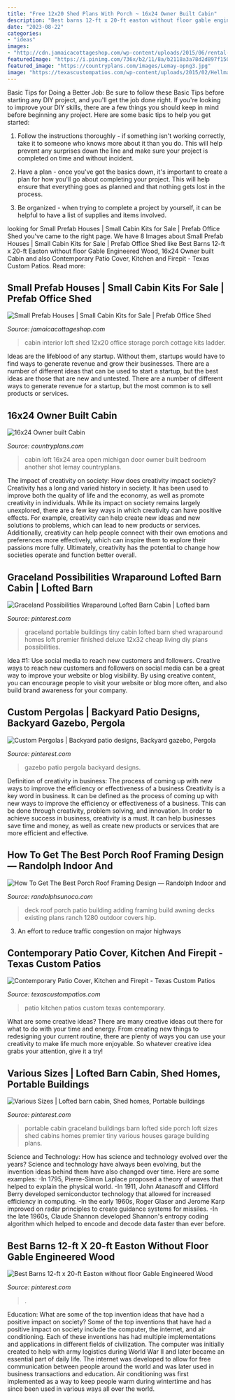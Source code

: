 ```yaml
---
title: "Free 12x20 Shed Plans With Porch ~ 16x24 Owner Built Cabin"
description: "Best barns 12-ft x 20-ft easton without floor gable engineered wood"
date: "2023-08-22"
categories:
- "ideas"
images:
- "http://cdn.jamaicacottageshop.com/wp-content/uploads/2015/06/rental-cabin-interior-loft-ladder-heater-kitchenette-bathroom.jpg"
featuredImage: "https://i.pinimg.com/736x/b2/11/8a/b2118a3a78d2d897f1504127aa2bffe0--gazebo-ideas-patio-ideas.jpg"
featured_image: "https://countryplans.com/images/Lemay-opng3.jpg"
image: "https://texascustompatios.com/wp-content/uploads/2015/02/Hellman8-1.jpg"
---
```



Basic Tips for Doing a Better Job: Be sure to follow these Basic Tips before starting any DIY project, and you'll get the job done right.
If you're looking to improve your DIY skills, there are a few things you should keep in mind before beginning any project. Here are some basic tips to help you get started: 
1) Follow the instructions thoroughly - if something isn't working correctly, take it to someone who knows more about it than you do. This will help prevent any surprises down the line and make sure your project is completed on time and without incident. 

2) Have a plan - once you've got the basics down, it's important to create a plan for how you'll go about completing your project. This will help ensure that everything goes as planned and that nothing gets lost in the process. 

3) Be organized - when trying to complete a project by yourself, it can be helpful to have a list of supplies and items involved.

	

		
looking for Small Prefab Houses | Small Cabin Kits for Sale | Prefab Office Shed you've came to the right page. We have 8 Images about Small Prefab Houses | Small Cabin Kits for Sale | Prefab Office Shed like Best Barns 12-ft x 20-ft Easton without floor Gable Engineered Wood, 16x24 Owner built Cabin and also Contemporary Patio Cover, Kitchen and Firepit - Texas Custom Patios. Read more:
		
    
## Small Prefab Houses | Small Cabin Kits For Sale | Prefab Office Shed

<img loading=lazy src="http://cdn.jamaicacottageshop.com/wp-content/uploads/2015/06/rental-cabin-interior-loft-ladder-heater-kitchenette-bathroom.jpg" onerror="this.onerror=null;this.src='https://tse1.mm.bing.net/th?id=OIP._hK3sWjmfyltvT7CSEayGQHaFS&amp;pid=15.1';" alt="Small Prefab Houses | Small Cabin Kits for Sale | Prefab Office Shed">

_Source: jamaicacottageshop.com_

>cabin interior loft shed 12x20 office storage porch cottage kits ladder. 

	

Ideas are the lifeblood of any startup. Without them, startups would have to find ways to generate revenue and grow their businesses. There are a number of different ideas that can be used to start a startup, but the best ideas are those that are new and untested. There are a number of different ways to generate revenue for a startup, but the most common is to sell products or services.

    
## 16x24 Owner Built Cabin

<img loading=lazy src="https://countryplans.com/images/Lemay-opng3.jpg" onerror="this.onerror=null;this.src='https://tse4.mm.bing.net/th?id=OIP.UyH26VJVYgoCuD2xoZfWoQHaFj&amp;pid=15.1';" alt="16x24 Owner built Cabin">

_Source: countryplans.com_

>cabin loft 16x24 area open michigan door owner built bedroom another shot lemay countryplans. 

	

The impact of creativity on society: How does creativity impact society?
Creativity has a long and varied history in society. It has been used to improve both the quality of life and the economy, as well as promote creativity in individuals. While its impact on society remains largely unexplored, there are a few key ways in which creativity can have positive effects. For example, creativity can help create new ideas and new solutions to problems, which can lead to new products or services. Additionally, creativity can help people connect with their own emotions and preferences more effectively, which can inspire them to explore their passions more fully. Ultimately, creativity has the potential to change how societies operate and function better overall.

    
## Graceland Possibilities Wraparound Lofted Barn Cabin | Lofted Barn

<img loading=lazy src="https://i.pinimg.com/originals/d6/4c/df/d64cdf8800fda32ff74b4e80c98f0c0f.jpg" onerror="this.onerror=null;this.src='https://tse3.mm.bing.net/th?id=OIP.MWx_rOHE2gX-StGxD4yJGAHaE8&amp;pid=15.1';" alt="Graceland Possibilities Wraparound Lofted Barn Cabin | Lofted barn">

_Source: pinterest.com_

>graceland portable buildings tiny cabin lofted barn shed wraparound homes loft premier finished deluxe 12x32 cheap living diy plans possibilities. 

	

Idea #1: Use social media to reach new customers and followers.
Creative ways to reach new customers and followers on social media can be a great way to improve your website or blog visibility. By using creative content, you can encourage people to visit your website or blog more often, and also build brand awareness for your company.

    
## Custom Pergolas | Backyard Patio Designs, Backyard Gazebo, Pergola

<img loading=lazy src="https://i.pinimg.com/736x/b2/11/8a/b2118a3a78d2d897f1504127aa2bffe0--gazebo-ideas-patio-ideas.jpg" onerror="this.onerror=null;this.src='https://tse2.mm.bing.net/th?id=OIP.B92TRrsNDsqSNCoqwXz2tgHaF0&amp;pid=15.1';" alt="Custom Pergolas | Backyard patio designs, Backyard gazebo, Pergola">

_Source: pinterest.com_

>gazebo patio pergola backyard designs. 

	

Definition of creativity in business: The process of coming up with new ways to improve the efficiency or effectiveness of a business
Creativity is a key word in business. It can be defined as the process of coming up with new ways to improve the efficiency or effectiveness of a business. This can be done through creativity, problem solving, and innovation. 
In order to achieve success in business, creativity is a must. It can help businesses save time and money, as well as create new products or services that are more efficient and effective.

    
## How To Get The Best Porch Roof Framing Design — Randolph Indoor And

<img loading=lazy src="https://www.randolphsunoco.com/wp-content/uploads/2018/11/porch-hip-roof-framing.jpg" onerror="this.onerror=null;this.src='https://tse1.mm.bing.net/th?id=OIP.Y5AN0yEXQoMyGp3M79DDNwHaEK&amp;pid=15.1';" alt="How To Get The Best Porch Roof Framing Design — Randolph Indoor and">

_Source: randolphsunoco.com_

>deck roof porch patio building adding framing build awning decks existing plans ranch 1280 outdoor covers hip. 

	

3. An effort to reduce traffic congestion on major highways 

    
## Contemporary Patio Cover, Kitchen And Firepit - Texas Custom Patios

<img loading=lazy src="https://texascustompatios.com/wp-content/uploads/2015/02/Hellman8-1.jpg" onerror="this.onerror=null;this.src='https://tse4.mm.bing.net/th?id=OIP.JHIXjT7awJ-sgZsC1cwCUAHaE9&amp;pid=15.1';" alt="Contemporary Patio Cover, Kitchen and Firepit - Texas Custom Patios">

_Source: texascustompatios.com_

>patio kitchen patios custom texas contemporary. 

	

What are some creative ideas?
There are many creative ideas out there for what to do with your time and energy. From creating new things to redesigning your current routine, there are plenty of ways you can use your creativity to make life much more enjoyable. So whatever creative idea grabs your attention, give it a try!

    
## Various Sizes | Lofted Barn Cabin, Shed Homes, Portable Buildings

<img loading=lazy src="https://i.pinimg.com/736x/d0/15/73/d01573bf99dbb39ba4d62cacd6b88ae8--side-porch-cabin-fever.jpg" onerror="this.onerror=null;this.src='https://tse3.mm.bing.net/th?id=OIP.bOf9aXCXIt3uu0s_mB18dAHaHa&amp;pid=15.1';" alt="Various Sizes | Lofted barn cabin, Shed homes, Portable buildings">

_Source: pinterest.com_

>portable cabin graceland buildings barn lofted side porch loft sizes shed cabins homes premier tiny various houses garage building plans. 

	

Science and Technology: How has science and technology evolved over the years?
Science and technology have always been evolving, but the invention ideas behind them have also changed over time. Here are some examples: 
-In 1795, Pierre-Simon Laplace proposed a theory of waves that helped to explain the physical world. 
-In 1911, John Atanasoff and Clifford Berry developed semiconductor technology that allowed for increased efficiency in computing. 
-In the early 1960s, Roger Glaser and Jerome Karp improved on radar principles to create guidance systems for missiles.
-In the late 1960s, Claude Shannon developed Shannon's entropy coding algorithm which helped to encode and decode data faster than ever before.

    
## Best Barns 12-ft X 20-ft Easton Without Floor Gable Engineered Wood

<img loading=lazy src="https://i.pinimg.com/736x/e5/6a/44/e56a44f973458853d0057ab9f612e81c.jpg" onerror="this.onerror=null;this.src='https://tse4.mm.bing.net/th?id=OIP.p1ULxNvDj41cpghgwhjWBAHaHa&amp;pid=15.1';" alt="Best Barns 12-ft x 20-ft Easton without floor Gable Engineered Wood">

_Source: pinterest.com_

>. 

	

Education: What are some of the top invention ideas that have had a positive impact on society?
Some of the top inventions that have had a positive impact on society include the computer, the internet, and air conditioning. Each of these inventions has had multiple implementations and applications in different fields of civilization. The computer was initially created to help with army logistics during World War II and later became an essential part of daily life. The internet was developed to allow for free communication between people around the world and was later used in business transactions and education. Air conditioning was first implemented as a way to keep people warm during wintertime and has since been used in various ways all over the world.

